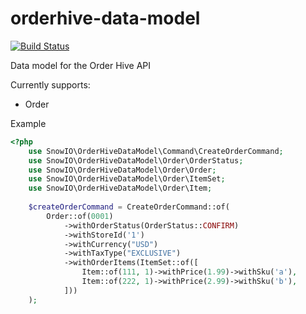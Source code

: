 # orderhive-data-model

[![Build Status](https://travis-ci.com/snowio/orderhive-data-model.svg?token=KYposz2syiTEd34NCFKM&branch=master)](https://travis-ci.com/snowio/orderhive-data-model)

Data model for the Order Hive API 

Currently supports: 

- Order

Example

```php
<?php
    use SnowIO\OrderHiveDataModel\Command\CreateOrderCommand;
    use SnowIO\OrderHiveDataModel\Order\OrderStatus;
    use SnowIO\OrderHiveDataModel\Order\Order;
    use SnowIO\OrderHiveDataModel\Order\ItemSet;
    use SnowIO\OrderHiveDataModel\Order\Item;
        
    $createOrderCommand = CreateOrderCommand::of(
        Order::of(0001)
            ->withOrderStatus(OrderStatus::CONFIRM)
            ->withStoreId('1')
            ->withCurrency("USD")
            ->withTaxType("EXCLUSIVE")
            ->withOrderItems(ItemSet::of([
                Item::of(111, 1)->withPrice(1.99)->withSku('a'),
                Item::of(222, 1)->withPrice(2.99)->withSku('b'),
            ]))
    );
```